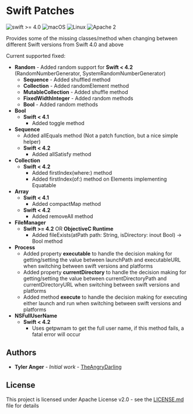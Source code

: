# Swift Patches
![swift >= 4.0](https://img.shields.io/badge/swift-%3E%3D4.0-brightgreen.svg)
![macOS](https://img.shields.io/badge/os-macOS-green.svg?style=flat)
![Linux](https://img.shields.io/badge/os-linux-green.svg?style=flat)
![Apache 2](https://img.shields.io/badge/license-Apache2-blue.svg?style=flat)

Provides some of the missing classes/method when changing between different Swift versions from Swift 4.0 and above

Current supported fixed:
* **Random** - Added random support for **Swift < 4.2** (RandomNumberGenerator, SystemRandomNumberGenerator)
  * **Sequence** - Added shuffled method
  * **Collection** - Added randomElement method
  * **MutableCollection** - Added shuffle method
  * **FixedWidthInteger** - Added random methods
  * **Bool** - Added random methods
* **Bool**
  * **Swift < 4.1**
    * Added toggle method
* **Sequence**
  * Added allEquals method (Not a patch function, but a nice simple helper)
  * **Swift < 4.2**
    * Added allSatisfy method
* **Collection**
  * **Swift < 4.2**
    * Added firstIndex(where:) method
    * Added firstIndex(of:) method on Elements implementing Equatable
* **Array**
  * **Swift < 4.1**
    * Added compactMap method
  * **Swift < 4.2**
    * Added removeAll method
* **FileManager**
  * **Swift >= 4.2** OR **ObjectiveC Runtime**
    * Added fileExists(atPath path: String, isDirectory: inout Bool) -> Bool method
* **Process**
  * Added property **executable** to handle the decision making for getting/setting the value between launchPath and executableURL when switching between swift versions and platforms
  * Added property **currentDirectory**  to handle the decision making for getting/setting the value between currentDirectoryPath and currentDirectoryURL when switching between swift versions and platforms
  * Added method **execute** to handle the decision making for executing either launch and run when switching between swift versions and platforms
* **NSFullUserName**
  * **Swift < 4.2**
    * Uses getpwnam to get the full user name, if this method fails, a fatal error will occur

## Authors

* **Tyler Anger** - *Initial work* - [TheAngryDarling](https://github.com/TheAngryDarling)

## License

This project is licensed under Apache License v2.0 - see the [LICENSE.md](LICENSE.md) file for details
